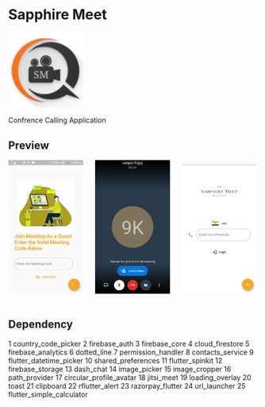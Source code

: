# Sapphire Meet
<img src = "https://github.com/kanzd/finalcom/blob/master/web_hi_res_512.png" width="30%" >

Confrence Calling Application

## Preview

<img src = "https://github.com/kanzd/finalcom/blob/master/WhatsApp%20Image%202020-09-24%20at%205.05.00%20PM.jpeg" width="30%">&nbsp;&nbsp;&nbsp;&nbsp;&nbsp;
<img src = "https://github.com/kanzd/finalcom/blob/master/WhatsApp%20Image%202020-09-24%20at%208.57.30%20PM.jpeg" width="30%">&nbsp;&nbsp;&nbsp;&nbsp;&nbsp;
<img src = "https://github.com/kanzd/finalcom/blob/master/WhatsApp%20Image%202020-09-24%20at%208.20.30%20PM(4).jpeg" width="30%">&nbsp;&nbsp;&nbsp;&nbsp;&nbsp;

## Dependency
1 country_code_picker
2 firebase_auth
3 firebase_core
4 cloud_firestore
5 firebase_analytics
6 dotted_line
7 permission_handler
8 contacts_service
9 flutter_datetime_picker
10 shared_preferences
11 flutter_spinkit
12 firebase_storage
13 dash_chat
14 image_picker
15 image_cropper
16 path_provider
17 circular_profile_avatar
18 jitsi_meet
19 loading_overlay
20 toast
21 clipboard
22 rflutter_alert
23 razorpay_flutter
24 url_launcher
25 flutter_simple_calculator
